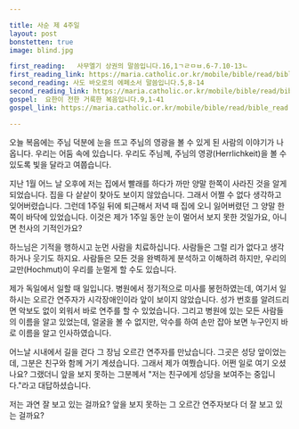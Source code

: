 ```yaml
---

title: 사순 제 4주일
layout: post 
bonstetten: true
image: blind.jpg

first_reading:   사무엘기 상권의 말씀입니다.16,1ㄱㄹㅁㅂ.6-7.10-13ㄴ
first_reading_link: https://maria.catholic.or.kr/mobile/bible/read/bible_read.asp?m=1&n=133&p=37
second_reading: 사도 바오로의 에페소서 말씀입니다.5,8-14 
second_reading_link: https://maria.catholic.or.kr/mobile/bible/read/bible_read.asp?m=2&n=152&p=8
gospel:  요한이 전한 거룩한 복음입니다.9,1-41
gospel_link: https://maria.catholic.or.kr/mobile/bible/read/bible_read.asp?m=2&n=150&p=11

---
```


오늘 복음에는 주님 덕분에 눈을 뜨고 주님의 영광을 볼 수 있게 된 사람의 이야기가 나옵니다. 우리는 어둠 속에 있습니다.
우리도 주님께, 주님의 영광(Herrlichkeit)을 볼 수 있도록 빛을 달라고 여쭙습니다. 

지난 1월 어느 날 오후에 저는 집에서 빨래를 하다가 까만 양말 한쪽이 사라진 것을 알게 되었습니다. 집을 다 샅샅이 찾아도 보이지 않았습니다. 그래서 어쩔 수 없다 생각하고 잊어버렸습니다. 그런데 1주일 뒤에 퇴근해서 저녁 때 집에 오니 잃어버렸던 그 양말 한 쪽이 바닥에 있었습니다. 이것은 제가 1주일 동안 눈이 멀어서 보지 못한 것일가요, 아니면 천사의 기적인가요? 

하느님은 기적을 행하시고 눈먼 사람을 치료하십니다. 사람들은 그럴 리가 없다고 생각하거나 웃기도 하지요. 사람들은 모든 것을 완벽하게 분석하고 이해하려 하지만, 우리의 교만(Hochmut)이 우리를 눈멀게 할 수도 있습니다.

제가 독일에서 일할 때 일입니다. 병원에서 정기적으로 미사를 봉헌하였는데, 여기서 일하시는 오르간 연주자가 시각장애인이라 앞이 보이지 않았습니다. 성가 번호를 알려드리면 악보도 없이 외워서 바로 연주를 할 수 있었습니다. 그리고 병원에 있는 모든 사람들의 이름을 알고 있었는데, 얼굴을 볼 수 없지만, 악수를 하여 손만 잡아 보면 누구인지 바로 이름을 알고 인사하였습니다. 

어느날 시내에서 길을 걷다 그 장님 오르간 연주자를 만났습니다. 그곳은 성당 앞이었는데, 그분은 친구와 함께 거기 계셨습니다. 그래서 제가 여쭸습니다. 어쩐 일로 여기 오셨나요? 그랬더니 앞을 보지 못하는 그분께서 "저는 친구에게 성당을 보여주는 중입니다."라고 대답하셨습니다. 

저는 과연 잘 보고 있는 걸까요? 앞을 보지 못하는 그 오르간 연주자보다 더 잘 보고 있는 걸까요?
